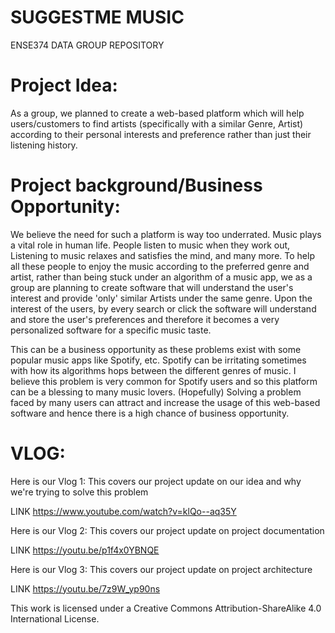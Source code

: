 # SUGGESTME MUSIC
ENSE374 DATA GROUP REPOSITORY 

# Project Idea:

As a group, we planned to create a web-based platform which will help users/customers to find artists (specifically with a similar Genre, Artist) according to their personal interests and preference rather than just their listening history.

# Project background/Business Opportunity:

We believe the need for such a platform is way too underrated. Music plays a vital role in human life. People listen to music when they work out, Listening to music relaxes and satisfies the mind, and many more. To help all these people to enjoy the music according to the preferred genre and artist, rather than being stuck under an algorithm of a music app, we as a group are planning to create software that will understand the user's interest and provide 'only' similar Artists under the same genre. Upon the interest of the users, by every search or click the software will understand and store the user's preferences and therefore it becomes a very personalized software for a specific music taste.

This can be a business opportunity as these problems exist with some popular music apps like Spotify, etc. Spotify can be irritating sometimes with how its algorithms hops between the different genres of music. I believe this problem is very common for Spotify users and so this platform can be a blessing to many music lovers. (Hopefully) Solving a problem faced by many users can attract and increase the usage of this web-based software and hence there is a high chance of business opportunity.


# VLOG:

Here is our Vlog 1: This covers our project update on our idea and why we're trying to solve this problem

LINK https://www.youtube.com/watch?v=klQo--aq35Y


Here is our Vlog 2: This covers our project update on project documentation

LINK https://youtu.be/p1f4x0YBNQE



Here is our Vlog 3: This covers our project update on project architecture

LINK https://youtu.be/7z9W_yp90ns


This work is licensed under a Creative Commons Attribution-ShareAlike 4.0 International License. 






